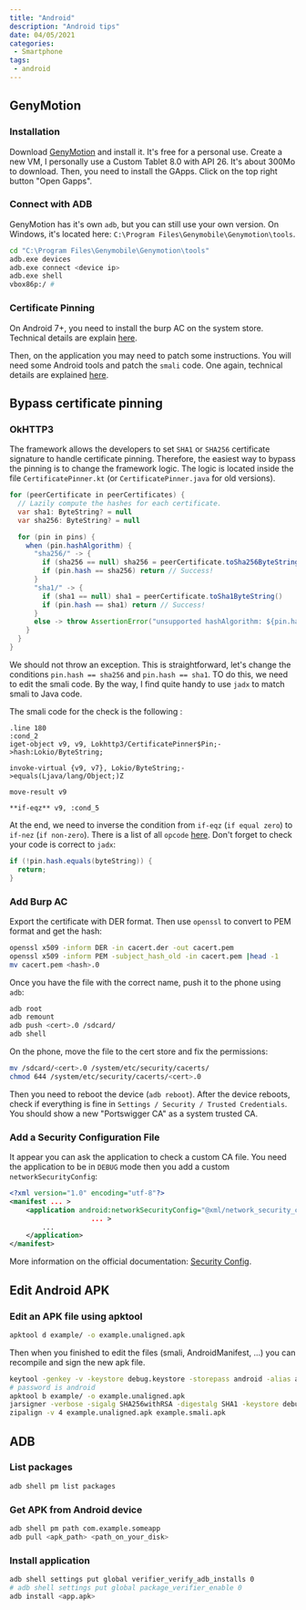 ```yaml
---
title: "Android"
description: "Android tips"
date: 04/05/2021
categories:
 - Smartphone
tags:
 - android
---
```



## GenyMotion

### Installation
Download [GenyMotion](https://www.genymotion.com/) and install it. It's free for
a personal use.
Create a new VM, I personally use a Custom Tablet 8.0 with API 26. It's about
300Mo to download.
Then, you need to install the GApps. Click on the top right button "Open Gapps".


### Connect with ADB
GenyMotion has it's own `adb`, but you can still use your own version. On Windows,
it's located here: `C:\Program Files\Genymobile\Genymotion\tools`.

```bash
cd "C:\Program Files\Genymobile\Genymotion\tools"
adb.exe devices
adb.exe connect <device ip>
adb.exe shell
vbox86p:/ #
```


### Certificate Pinning
On Android 7+, you need to install the burp AC on the system store. Technical details
are explain [here](https://blog.jeroenhd.nl/article/android-7-nougat-and-certificate-authorities).

Then, on the application you may need to patch some instructions. You will need
some Android tools and patch the `smali` code. One again, technical details are
explained [here](https://medium.com/@felipecsl/bypassing-certificate-pinning-on-android-for-fun-and-profit-1b0d14beab2b).


## Bypass certificate pinning

### OkHTTP3

The framework allows the developers to set `SHA1` or `SHA256` certificate signature
to handle certificate pinning. Therefore, the easiest way to bypass the pinning
is to change the framework logic.
The logic is located inside the file `CertificatePinner.kt` (or `CertificatePinner.java`
for old versions).

```java
for (peerCertificate in peerCertificates) {
  // Lazily compute the hashes for each certificate.
  var sha1: ByteString? = null
  var sha256: ByteString? = null

  for (pin in pins) {
    when (pin.hashAlgorithm) {
      "sha256/" -> {
        if (sha256 == null) sha256 = peerCertificate.toSha256ByteString()
        if (pin.hash == sha256) return // Success!
      }
      "sha1/" -> {
        if (sha1 == null) sha1 = peerCertificate.toSha1ByteString()
        if (pin.hash == sha1) return // Success!
      }
      else -> throw AssertionError("unsupported hashAlgorithm: ${pin.hashAlgorithm}")
    }
  }
}
```

We should not throw an exception. This is straightforward, let's change the
conditions `pin.hash == sha256` and `pin.hash == sha1`. TO do this, we need to
edit the smali code. By the way, I find quite handy to use `jadx` to match smali
to Java code.

The smali code for the check is the following :

```smali
.line 180
:cond_2
iget-object v9, v9, Lokhttp3/CertificatePinner$Pin;->hash:Lokio/ByteString;

invoke-virtual {v9, v7}, Lokio/ByteString;->equals(Ljava/lang/Object;)Z

move-result v9

**if-eqz** v9, :cond_5
```

At the end, we need to inverse the condition from `if-eqz` (`if equal zero`) to
`if-nez` (`if non-zero`). There is a list of all `opcode` [here](http://pallergabor.uw.hu/androidblog/dalvik_opcodes.html).
Don't forget to check your code is correct to `jadx`:

```java
if (!pin.hash.equals(byteString)) {
  return;
}
```


### Add Burp AC

Export the certificate with DER format. Then use `openssl` to convert to PEM format
and get the hash:

```bash
openssl x509 -inform DER -in cacert.der -out cacert.pem
openssl x509 -inform PEM -subject_hash_old -in cacert.pem |head -1
mv cacert.pem <hash>.0
```

Once you have the file with the correct name, push it to the phone using `adb`:

```bash
adb root
adb remount
adb push <cert>.0 /sdcard/
adb shell
```


On the phone, move the file to the cert store and fix the permissions:

```bash
mv /sdcard/<cert>.0 /system/etc/security/cacerts/
chmod 644 /system/etc/security/cacerts/<cert>.0
```

Then you need to reboot the device (`adb reboot`). After the device reboots,
check if everything is fine in `Settings / Security / Trusted Credentials`. You
should show a new "Portswigger CA" as a system trusted CA.


### Add a Security Configuration File

It appear you can ask the application to check a custom CA file. You need the
application to be in `DEBUG` mode then you add a custom `networkSecurityConfig`:

```xml
<?xml version="1.0" encoding="utf-8"?>
<manifest ... >
    <application android:networkSecurityConfig="@xml/network_security_config"
                    ... >
        ...
    </application>
</manifest>
```

More information on the official documentation: [Security Config](https://developer.android.com/training/articles/security-config).


## Edit Android APK

### Edit an APK file using apktool
```bash
apktool d example/ -o example.unaligned.apk
```

Then when you finished to edit the files (smali, AndroidManifest, ...) you can
recompile and sign the new apk file.

```bash
keytool -genkey -v -keystore debug.keystore -storepass android -alias androiddebugkey -keypass android -keyalg RSA -keysize 2048 -validity 10000
# password is android
apktool b example/ -o example.unaligned.apk
jarsigner -verbose -sigalg SHA256withRSA -digestalg SHA1 -keystore debug.keystore -storepass android example.unaligned.apk androiddebugkey
zipalign -v 4 example.unaligned.apk example.smali.apk
```


## ADB

### List packages
```bash
adb shell pm list packages
```

### Get APK from Android device
```bash
adb shell pm path com.example.someapp
adb pull <apk_path> <path_on_your_disk>
```

### Install application
```bash
adb shell settings put global verifier_verify_adb_installs 0
# adb shell settings put global package_verifier_enable 0
adb install <app.apk>
```
